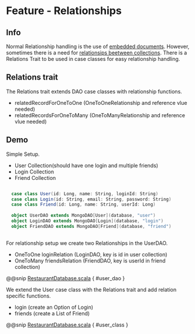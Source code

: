 # Feature - Relationships

## Info

Normal Relationship handling is the use of [embedded documents](https://docs.mongodb.com/manual/tutorial/model-embedded-one-to-one-relationships-between-documents/).
However, sometimes there is a need for [relationsips beetween collections](https://docs.mongodb.com/manual/tutorial/model-referenced-one-to-many-relationships-between-documents/). There is a Relations Trait to be used in case classes for easy relationship handling.

## Relations trait

The Relations trait extends DAO case classes with relationship functions.

* relatedRecordForOneToOne (OneToOneRelationship and reference vlue needed)
* relatedRecordsForOneToMany (OneToManyRelationship and reference vlue needed)

## Demo

Simple Setup.

* User Collection(should have one login and multiple friends)
* Login Collection
* Friend Collection

```scala

  case class User(id: Long, name: String, loginId: String)
  case class Login(id: String, email: String, password: String)
  case class Friend(id: Long, name: String, userId: Long)
  
  object UserDAO extends MongoDAO[User](database, "user") 
  object LoginDAO extends MongoDAO[Login](database, "login")
  object FriendDAO extends MongoDAO[Friend](database, "friend")
  
```

For relationship setup we create two Relationships in the UserDAO.

* OneToOne loginRelation  (LoginDAO, key is id in user collection)
* OneToMany friendsRelation (FriendDAO, key is userId in friend collection)

@@snip [RestaurantDatabase.scala](../../../test/scala/com/sfxcode/nosql/mongo/relation/RelationDemoDatabase.scala) { #user_dao }


We extend the User case class with the Relations trait and add relation specific functions.

* login (create an Option of Login)
* friends (create a List of Friend)

@@snip [RestaurantDatabase.scala](../../../test/scala/com/sfxcode/nosql/mongo/relation/RelationDemoDatabase.scala) { #user_class }


